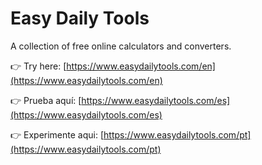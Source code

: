 # Easy Daily Tools
A collection of free online calculators and converters.

👉 Try here: [https://www.easydailytools.com/en](https://www.easydailytools.com/en)

👉 Prueba aquí: [https://www.easydailytools.com/es](https://www.easydailytools.com/es)

👉 Experimente aqui: [https://www.easydailytools.com/pt](https://www.easydailytools.com/pt)

